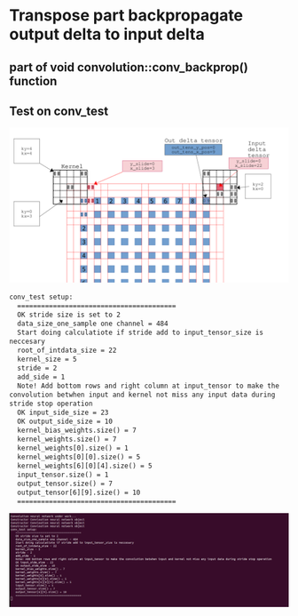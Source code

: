 # Transpose part backpropagate output delta to input delta 

## part of void convolution::conv_backprop() function 

## Test on conv_test

![](conv_test_backprop_delta.png)

    conv_test setup:
      ========================================
      OK stride size is set to 2
      data_size_one_sample one channel = 484
      Start doing calculatiote if stride add to input_tensor_size is neccesary
      root_of_intdata_size = 22
      kernel_size = 5
      stride = 2
      add_side = 1
      Note! Add bottom rows and right column at input_tensor to make the convolution betwhen input and kernel not miss any input data during stride stop operation 
      OK input_side_size = 23
      OK output_side_size = 10
      kernel_bias_weights.size() = 7
      kernel_weights.size() = 7
      kernel_weights[0].size() = 1
      kernel_weights[0][0].size() = 5
      kernel_weights[6][0][4].size() = 5
      input_tensor.size() = 1
      output_tensor.size() = 7
      output_tensor[6][9].size() = 10
      ========================================


![](con_test_structure.png)
